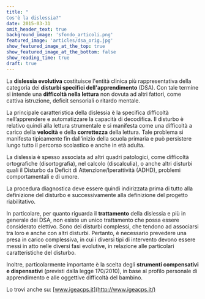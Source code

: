 ```yaml
---
title: "
Cos'è la dislessia?"
date: 2015-03-31
omit_header_text: true
background_image: 'sfondo_articoli.png'
featured_image: 'articles/dsa_orig.jpg'
show_featured_image_at_the_top: true
show_featured_image_at_the_bottom: false
show_reading_time: true
draft: true
---
```


La **dislessia evolutiva** costituisce l'entità clinica più rappresentativa della categoria dei **disturbi specifici dell'apprendimento** (DSA). Con tale termine si intende una **difficoltà nella lettura** non dovuta ad altri fattori, come cattiva istruzione, deficit sensoriali o ritardo mentale.

La principale caratteristica della dislessia è la specifica difficoltà nell’apprendere e automatizzare la capacità di decodifica. Il disturbo è relativo quindi alla lettura strumentale e si manifesta come una difficoltà a carico della **velocità** e della **correttezza** della lettura. Tale problema si manifesta tipicamente fin dall’inizio della scuola primaria e può persistere lungo tutto il percorso scolastico e anche in età adulta.

La dislessia è spesso associata ad altri quadri patologici, come difficoltà ortografiche (disortografia), nel calcolo (discalculia), o anche altri disturbi quali il Disturbo da Deficit di Attenzione/Iperattività (ADHD), problemi comportamentali e di umore.

La procedura diagnostica deve essere quindi indirizzata prima di tutto alla definizione del disturbo e successivamente alla definizione del progetto riabilitativo.

In particolare, per quanto riguarda il **trattamento** della dislessia e più in generale dei DSA, non esiste un unico trattamento che possa essere considerato elettivo. Sono dei disturbi complessi, che tendono ad associarsi tra loro e anche con altri disturbi. Pertanto, è necessario prevedere una presa in carico complessiva, in cui i diversi tipi di intervento devono essere messi in atto nelle diversi fasi evolutive, in relazione alle particolari caratteristiche del disturbo.

Inoltre, particolarmente importante è la scelta degli **strumenti compensativi e dispensativi** (previsti dalla legge 170/2010), in base al profilo personale di apprendimento e alle oggettive difficoltà del bambino.

Lo trovi anche su: [www.igeacps.it](http://www.igeacps.it/)
